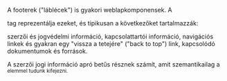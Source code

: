 A footerek ("láblécek") is gyakori weblapkomponensek. A <footer> tag reprezentálja ezeket, és tipikusan a következőket tartalmazzák:

szerzői és jogvédelmi információ,
kapcsolattartói információ,
navigációs linkek és gyakran egy "vissza a tetejére" ("back to top") link,
kapcsolódó dokumentumok és források.

A szerzői jogi információ apró betűs résznek számít, amit szemantikailag a <small> elemmel tudunk kifejezni.